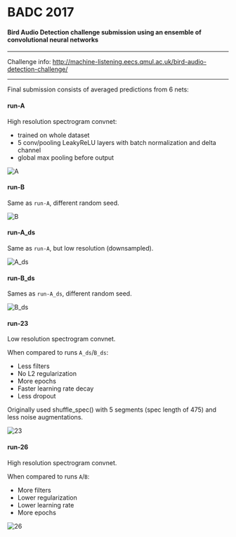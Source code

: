 # BADC 2017

#### Bird Audio Detection challenge submission using an ensemble of convolutional neural networks

---

Challenge info: http://machine-listening.eecs.qmul.ac.uk/bird-audio-detection-challenge/

---

Final submission consists of averaged predictions from 6 nets:

#### run-A

High resolution spectrogram convnet:
- trained on whole dataset
- 5 conv/pooling LeakyReLU layers with batch normalization and delta channel
- global max pooling before output

![A](https://raw.githubusercontent.com/karoldvl/BADC-2017/master/results/A-filters.png)

#### run-B

Same as `run-A`, different random seed.

![B](https://raw.githubusercontent.com/karoldvl/BADC-2017/master/results/B-filters.png)

#### run-A_ds

Same as `run-A`, but low resolution (downsampled).

![A_ds](https://raw.githubusercontent.com/karoldvl/BADC-2017/master/results/A_ds-filters.png)

#### run-B_ds

Sames as `run-A_ds`, different random seed.

![B_ds](https://raw.githubusercontent.com/karoldvl/BADC-2017/master/results/B_ds-filters.png)

#### run-23

Low resolution spectrogram convnet.

When compared to runs `A_ds`/`B_ds`:
- Less filters
- No L2 regularization
- More epochs
- Faster learning rate decay
- Less dropout

Originally used shuffle_spec() with 5 segments (spec length of 475) and less noise augmentations.

![23](https://raw.githubusercontent.com/karoldvl/BADC-2017/master/results/23-filters.png)

#### run-26

High resolution spectrogram convnet.

When compared to runs `A`/`B`:
- More filters
- Lower regularization
- Lower learning rate
- More epochs

![26](https://raw.githubusercontent.com/karoldvl/BADC-2017/master/results/26-filters.png)

